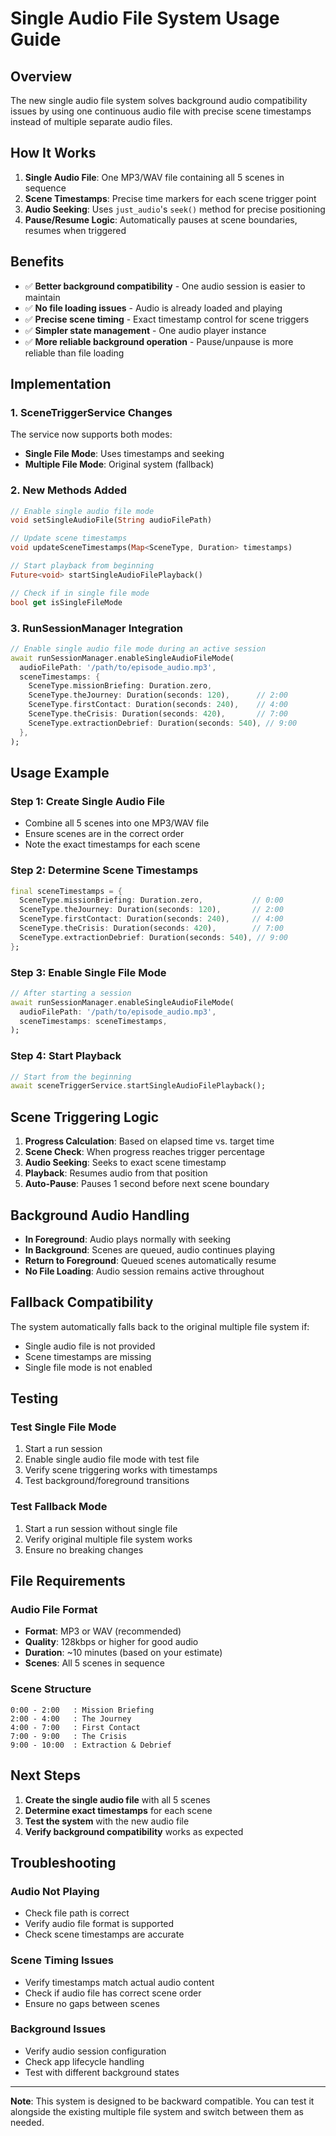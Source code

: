 # **Single Audio File System Usage Guide**

## **Overview**

The new single audio file system solves background audio compatibility issues by using one continuous audio file with precise scene timestamps instead of multiple separate audio files.

## **How It Works**

1. **Single Audio File**: One MP3/WAV file containing all 5 scenes in sequence
2. **Scene Timestamps**: Precise time markers for each scene trigger point
3. **Audio Seeking**: Uses `just_audio`'s `seek()` method for precise positioning
4. **Pause/Resume Logic**: Automatically pauses at scene boundaries, resumes when triggered

## **Benefits**

- ✅ **Better background compatibility** - One audio session is easier to maintain
- ✅ **No file loading issues** - Audio is already loaded and playing
- ✅ **Precise scene timing** - Exact timestamp control for scene triggers
- ✅ **Simpler state management** - One audio player instance
- ✅ **More reliable background operation** - Pause/unpause is more reliable than file loading

## **Implementation**

### **1. SceneTriggerService Changes**

The service now supports both modes:
- **Single File Mode**: Uses timestamps and seeking
- **Multiple File Mode**: Original system (fallback)

### **2. New Methods Added**

```dart
// Enable single audio file mode
void setSingleAudioFile(String audioFilePath)

// Update scene timestamps
void updateSceneTimestamps(Map<SceneType, Duration> timestamps)

// Start playback from beginning
Future<void> startSingleAudioFilePlayback()

// Check if in single file mode
bool get isSingleFileMode
```

### **3. RunSessionManager Integration**

```dart
// Enable single audio file mode during an active session
await runSessionManager.enableSingleAudioFileMode(
  audioFilePath: '/path/to/episode_audio.mp3',
  sceneTimestamps: {
    SceneType.missionBriefing: Duration.zero,
    SceneType.theJourney: Duration(seconds: 120),      // 2:00
    SceneType.firstContact: Duration(seconds: 240),    // 4:00
    SceneType.theCrisis: Duration(seconds: 420),       // 7:00
    SceneType.extractionDebrief: Duration(seconds: 540), // 9:00
  },
);
```

## **Usage Example**

### **Step 1: Create Single Audio File**
- Combine all 5 scenes into one MP3/WAV file
- Ensure scenes are in the correct order
- Note the exact timestamps for each scene

### **Step 2: Determine Scene Timestamps**
```dart
final sceneTimestamps = {
  SceneType.missionBriefing: Duration.zero,           // 0:00
  SceneType.theJourney: Duration(seconds: 120),       // 2:00
  SceneType.firstContact: Duration(seconds: 240),     // 4:00
  SceneType.theCrisis: Duration(seconds: 420),        // 7:00
  SceneType.extractionDebrief: Duration(seconds: 540), // 9:00
};
```

### **Step 3: Enable Single File Mode**
```dart
// After starting a session
await runSessionManager.enableSingleAudioFileMode(
  audioFilePath: '/path/to/episode_audio.mp3',
  sceneTimestamps: sceneTimestamps,
);
```

### **Step 4: Start Playback**
```dart
// Start from the beginning
await sceneTriggerService.startSingleAudioFilePlayback();
```

## **Scene Triggering Logic**

1. **Progress Calculation**: Based on elapsed time vs. target time
2. **Scene Check**: When progress reaches trigger percentage
3. **Audio Seeking**: Seeks to exact scene timestamp
4. **Playback**: Resumes audio from that position
5. **Auto-Pause**: Pauses 1 second before next scene boundary

## **Background Audio Handling**

- **In Foreground**: Audio plays normally with seeking
- **In Background**: Scenes are queued, audio continues playing
- **Return to Foreground**: Queued scenes automatically resume
- **No File Loading**: Audio session remains active throughout

## **Fallback Compatibility**

The system automatically falls back to the original multiple file system if:
- Single audio file is not provided
- Scene timestamps are missing
- Single file mode is not enabled

## **Testing**

### **Test Single File Mode**
1. Start a run session
2. Enable single audio file mode with test file
3. Verify scene triggering works with timestamps
4. Test background/foreground transitions

### **Test Fallback Mode**
1. Start a run session without single file
2. Verify original multiple file system works
3. Ensure no breaking changes

## **File Requirements**

### **Audio File Format**
- **Format**: MP3 or WAV (recommended)
- **Quality**: 128kbps or higher for good audio
- **Duration**: ~10 minutes (based on your estimate)
- **Scenes**: All 5 scenes in sequence

### **Scene Structure**
```
0:00 - 2:00   : Mission Briefing
2:00 - 4:00   : The Journey  
4:00 - 7:00   : First Contact
7:00 - 9:00   : The Crisis
9:00 - 10:00  : Extraction & Debrief
```

## **Next Steps**

1. **Create the single audio file** with all 5 scenes
2. **Determine exact timestamps** for each scene
3. **Test the system** with the new audio file
4. **Verify background compatibility** works as expected

## **Troubleshooting**

### **Audio Not Playing**
- Check file path is correct
- Verify audio file format is supported
- Check scene timestamps are accurate

### **Scene Timing Issues**
- Verify timestamps match actual audio content
- Check if audio file has correct scene order
- Ensure no gaps between scenes

### **Background Issues**
- Verify audio session configuration
- Check app lifecycle handling
- Test with different background states

---

**Note**: This system is designed to be backward compatible. You can test it alongside the existing multiple file system and switch between them as needed.
